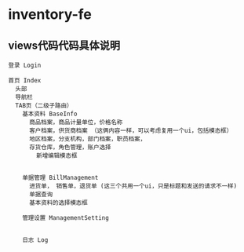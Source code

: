 ﻿<!--
 * @Author: suyang
 * @Date: 2020-03-01 15:09:45
 * @Description: In User Settings Edit
 * @FilePath: \inventory\README.md
 -->
# inventory-fe

## views代码代码具体说明
```
登录 Login
```
```
首页 Index
  头部
  导航栏
  TAB页（二级子路由）
    基本资料 BaseInfo
      商品档案，商品计量单位，价格名称
      客户档案，供货商档案 （这俩内容一样，可以考虑复用一个ui，包括模态框）
      地区档案，分支机构，部门档案，职员档案，
      存货仓库，角色管理，账户选择
        新增编辑模态框


    单据管理 BillManagement
      进货单， 销售单，退货单 (这三个共用一个ui，只是标题和发送的请求不一样)
      单据查询 
      基本资料的选择模态框

    管理设置 ManagementSetting


    日志 Log


```
